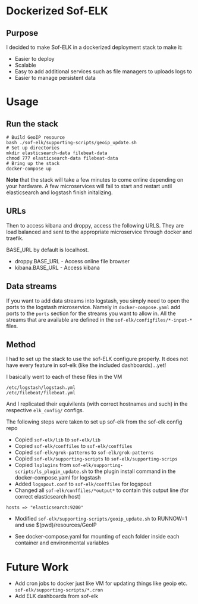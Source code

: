 # Dockerized Sof-ELK

## Purpose

I decided to make Sof-ELK in a dockerized deployment stack to make it:

* Easier to deploy
* Scalable
* Easy to add additional services such as file managers to uploads logs to
* Easier to manage persistent data


# Usage

## Run the stack

```
# Build GeoIP resource
bash ./sof-elk/supporting-scripts/geoip_update.sh
# Set up directories
mkdir elasticsearch-data filebeat-data
chmod 777 elasticsearch-data filebeat-data
# Bring up the stack
docker-compose up
```

**Note** that the stack will take a few minutes to come online depending on your hardware.  A few microservices will fail to start and restart until elasticsearch and logstash finish initalizing.

## URLs

Then to access kibana and droppy, access the following URLS.  They are load balanced and sent to the appropriate microservice through docker and traefik.

BASE_URL by default is localhost.
* droppy.BASE_URL - Access online file browser
* kibana.BASE_URL - Access kibana

## Data streams

If you want to add data streams into logstash, you simply need to open the ports to the logstash microservice.
Namely in `docker-compose.yaml` add ports to the `ports` section for the streams you want to allow in.
All the streams that are available are defined in the `sof-elk/configfiles/*-input-*` files.


## Method

I had to set up the stack to use the sof-ELK configure properly.  It does not have every feature in sof-elk (like the included dashboards)...yet!

I basically went to each of these files in the VM
```
/etc/logstash/logstash.yml
/etc/filebeat/filebeat.yml
```
And I replicated their equivilents (with correct hostnames and such) in the respective `elk_config/` configs.

The following steps were taken to set up sof-elk from the sof-elk config repo

* Copied `sof-elk/lib` to `sof-elk/lib`
* Copied `sof-elk/conffiles` to `sof-elk/conffiles`
* Copied `sof-elk/grok-patterns` to `sof-elk/grok-patterns`
* Copied `sof-elk/supporting-scripts` to `sof-elk/supporting-scrips`
* Copied `lsplugins` from `sof-elk/supporting-scripts/ls_plugin_update.sh` to the plugin install command in the docker-compose.yaml for logstash
* Added `logspout.conf` to `sof-elk/conffiles` for logspout
* Changed all `sof-elk/conffiles/*output*` to contain this output line (for correct elasticsearch host)
```
hosts => "elasticsearch:9200"
```
* Modified `sof-elk/supporting-scripts/geoip_update.sh` to RUNNOW=1 and use $(pwd)/resources/GeoIP

* See docker-compose.yaml for mounting of each folder inside each container and environmental variables


# Future Work

* Add cron jobs to docker just like VM for updating things like geoip etc. `sof-elk/supporting-scripts/*.cron`
* Add ELK dashboards from sof-elk